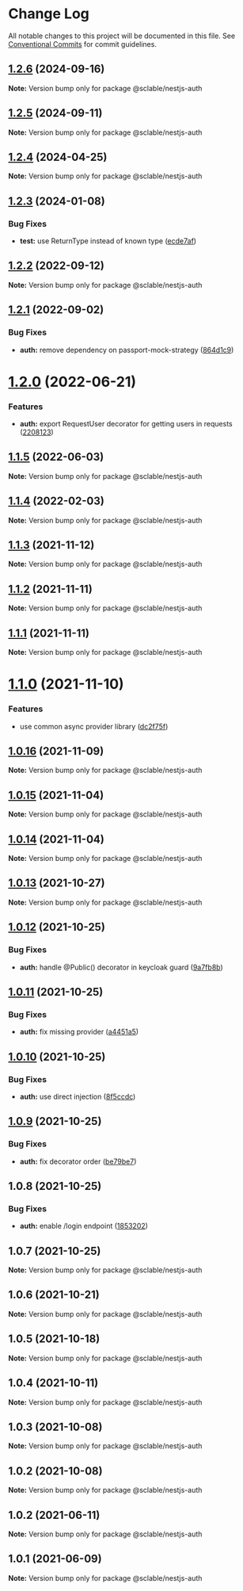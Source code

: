 # Change Log

All notable changes to this project will be documented in this file.
See [Conventional Commits](https://conventionalcommits.org) for commit guidelines.

## [1.2.6](https://github.com/sclable/nestjs-libs/compare/@sclable/nestjs-auth@1.2.5...@sclable/nestjs-auth@1.2.6) (2024-09-16)

**Note:** Version bump only for package @sclable/nestjs-auth

## [1.2.5](https://github.com/sclable/nestjs-libs/compare/@sclable/nestjs-auth@1.2.4...@sclable/nestjs-auth@1.2.5) (2024-09-11)

**Note:** Version bump only for package @sclable/nestjs-auth

## [1.2.4](https://github.com/sclable/nestjs-libs/compare/@sclable/nestjs-auth@1.2.3...@sclable/nestjs-auth@1.2.4) (2024-04-25)

**Note:** Version bump only for package @sclable/nestjs-auth

## [1.2.3](https://github.com/sclable/nestjs-libs/compare/@sclable/nestjs-auth@1.2.2...@sclable/nestjs-auth@1.2.3) (2024-01-08)

### Bug Fixes

- **test:** use ReturnType instead of known type ([ecde7af](https://github.com/sclable/nestjs-libs/commit/ecde7af35ac285a24ac4b3edc3229477ca306dcc))

## [1.2.2](https://github.com/sclable/nestjs-libs/compare/@sclable/nestjs-auth@1.2.1...@sclable/nestjs-auth@1.2.2) (2022-09-12)

**Note:** Version bump only for package @sclable/nestjs-auth

## [1.2.1](https://github.com/sclable/nestjs-libs/compare/@sclable/nestjs-auth@1.2.0...@sclable/nestjs-auth@1.2.1) (2022-09-02)

### Bug Fixes

- **auth:** remove dependency on passport-mock-strategy ([864d1c9](https://github.com/sclable/nestjs-libs/commit/864d1c9f7b5e25e9f28bcbc54cb92c66d49cf32a))

# [1.2.0](https://github.com/sclable/nestjs-libs/compare/@sclable/nestjs-auth@1.1.5...@sclable/nestjs-auth@1.2.0) (2022-06-21)

### Features

- **auth:** export RequestUser decorator for getting users in requests ([2208123](https://github.com/sclable/nestjs-libs/commit/2208123c228ad1c9b514ef2fd7e536567e78448e))

## [1.1.5](https://github.com/sclable/nestjs-libs/compare/@sclable/nestjs-auth@1.1.4...@sclable/nestjs-auth@1.1.5) (2022-06-03)

**Note:** Version bump only for package @sclable/nestjs-auth

## [1.1.4](https://github.com/sclable/nestjs-libs/compare/@sclable/nestjs-auth@1.1.3...@sclable/nestjs-auth@1.1.4) (2022-02-03)

**Note:** Version bump only for package @sclable/nestjs-auth

## [1.1.3](https://github.com/sclable/nestjs-libs/compare/@sclable/nestjs-auth@1.1.2...@sclable/nestjs-auth@1.1.3) (2021-11-12)

**Note:** Version bump only for package @sclable/nestjs-auth

## [1.1.2](https://github.com/sclable/nestjs-libs/compare/@sclable/nestjs-auth@1.1.1...@sclable/nestjs-auth@1.1.2) (2021-11-11)

**Note:** Version bump only for package @sclable/nestjs-auth

## [1.1.1](https://github.com/sclable/nestjs-libs/compare/@sclable/nestjs-auth@1.1.0...@sclable/nestjs-auth@1.1.1) (2021-11-11)

**Note:** Version bump only for package @sclable/nestjs-auth

# [1.1.0](https://github.com/sclable/nestjs-libs/compare/@sclable/nestjs-auth@1.0.16...@sclable/nestjs-auth@1.1.0) (2021-11-10)

### Features

- use common async provider library ([dc2f75f](https://github.com/sclable/nestjs-libs/commit/dc2f75f2e44b2aa283bbd3f3de20418604fb48fb))

## [1.0.16](https://github.com/sclable/nestjs-libs/compare/@sclable/nestjs-auth@1.0.15...@sclable/nestjs-auth@1.0.16) (2021-11-09)

**Note:** Version bump only for package @sclable/nestjs-auth

## [1.0.15](https://github.com/sclable/nestjs-libs/compare/@sclable/nestjs-auth@1.0.14...@sclable/nestjs-auth@1.0.15) (2021-11-04)

**Note:** Version bump only for package @sclable/nestjs-auth

## [1.0.14](https://github.com/sclable/nestjs-libs/compare/@sclable/nestjs-auth@1.0.13...@sclable/nestjs-auth@1.0.14) (2021-11-04)

**Note:** Version bump only for package @sclable/nestjs-auth

## [1.0.13](https://github.com/sclable/nestjs-libs/compare/@sclable/nestjs-auth@1.0.12...@sclable/nestjs-auth@1.0.13) (2021-10-27)

**Note:** Version bump only for package @sclable/nestjs-auth

## [1.0.12](https://github.com/sclable/nestjs-libs/compare/@sclable/nestjs-auth@1.0.11...@sclable/nestjs-auth@1.0.12) (2021-10-25)

### Bug Fixes

- **auth:** handle @Public() decorator in keycloak guard ([9a7fb8b](https://github.com/sclable/nestjs-libs/commit/9a7fb8b658341daea9a05e05b8eff6ef4a1e9554))

## [1.0.11](https://github.com/sclable/nestjs-libs/compare/@sclable/nestjs-auth@1.0.10...@sclable/nestjs-auth@1.0.11) (2021-10-25)

### Bug Fixes

- **auth:** fix missing provider ([a4451a5](https://github.com/sclable/nestjs-libs/commit/a4451a5928dcff5364ab10e60d923315279479d7))

## [1.0.10](https://github.com/sclable/nestjs-libs/compare/@sclable/nestjs-auth@1.0.9...@sclable/nestjs-auth@1.0.10) (2021-10-25)

### Bug Fixes

- **auth:** use direct injection ([8f5ccdc](https://github.com/sclable/nestjs-libs/commit/8f5ccdc71da3584585b9376ce81531c627b02b0c))

## [1.0.9](https://github.com/sclable/nestjs-libs/compare/@sclable/nestjs-auth@1.0.8...@sclable/nestjs-auth@1.0.9) (2021-10-25)

### Bug Fixes

- **auth:** fix decorator order ([be79be7](https://github.com/sclable/nestjs-libs/commit/be79be74db10a639d300d82e167a3f911be6e915))

## 1.0.8 (2021-10-25)

### Bug Fixes

- **auth:** enable /login endpoint ([1853202](https://github.com/sclable/nestjs-libs/commit/1853202630ae9219ec412c8cddf7b557435ee22a))

## 1.0.7 (2021-10-25)

**Note:** Version bump only for package @sclable/nestjs-auth

## 1.0.6 (2021-10-21)

**Note:** Version bump only for package @sclable/nestjs-auth

## 1.0.5 (2021-10-18)

**Note:** Version bump only for package @sclable/nestjs-auth

## 1.0.4 (2021-10-11)

**Note:** Version bump only for package @sclable/nestjs-auth

## 1.0.3 (2021-10-08)

**Note:** Version bump only for package @sclable/nestjs-auth

## 1.0.2 (2021-10-08)

**Note:** Version bump only for package @sclable/nestjs-auth

## 1.0.2 (2021-06-11)

**Note:** Version bump only for package @sclable/nestjs-auth

## 1.0.1 (2021-06-09)

**Note:** Version bump only for package @sclable/nestjs-auth
